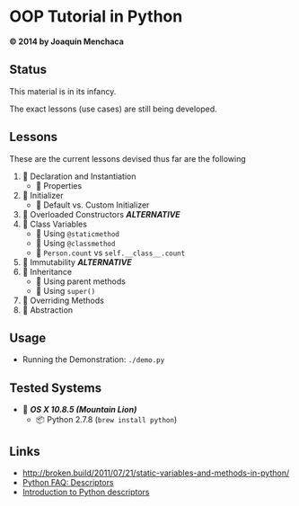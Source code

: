 # OOP Tutorial in Python
**© 2014 by Joaquín Menchaca**

## Status

This material is in its infancy.

The exact lessons (use cases) are still being developed.

## Lessons

These are the current lessons devised thus far are the following

 1. :green_book: Declaration and Instantiation
    * :page_facing_up: Properties
 2. :green_book: Initializer
     * :page_facing_up: Default vs. Custom Initializer
 3. :closed_book: Overloaded Constructors ***ALTERNATIVE***
 4. :green_book: Class Variables
    * :page_facing_up: Using `@staticmethod`
    * :page_facing_up: Using `@classmethod`
    * :page_facing_up: `Person.count` vs `self.__class__.count`
 5. :closed_book: Immutability ***ALTERNATIVE***
 6. :green_book: Inheritance
    * :page_facing_up: Using parent methods
    * :page_facing_up: Using `super()`
 7. :green_book: Overriding Methods
 8. :green_book: Abstraction

## Usage

* Running the Demonstration: `./demo.py`

## Tested Systems

* :dvd: *__OS X 10.8.5 (Mountain Lion)__*
  * :package: Python 2.7.8 (`brew install python`)

## Links

* http://broken.build/2011/07/21/static-variables-and-methods-in-python/
* [Python FAQ: Descriptors](http://eev.ee/blog/2012/05/23/python-faq-descriptors/)
* [Introduction to Python descriptors](http://www.ibm.com/developerworks/library/os-pythondescriptors/)
